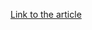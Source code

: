 [Link to the article](https://blog.fox-it.com/2020/06/02/in-depth-analysis-of-the-new-team9-malware-family/)

